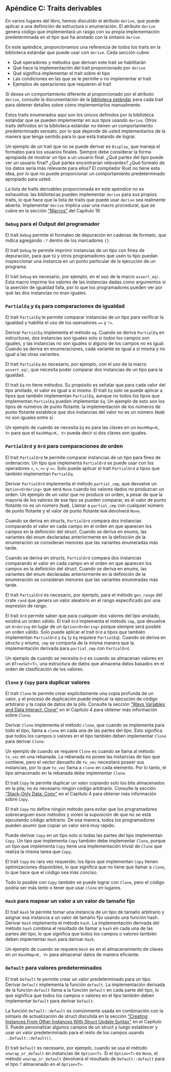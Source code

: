 ## Apéndice C: Traits derivables

En varios lugares del libro, hemos discutido el atributo `derive`, que puede
aplicar a una definición de estructura o enumeración. El atributo `derive`
genera código que implementará un rasgo con su propia implementación
predeterminada en el tipo que ha anotado con la sintaxis `derive`.

En este apéndice, proporcionamos una referencia de todos los traits en la
biblioteca estándar que puede usar con `derive`. Cada sección cubre:

* Qué operadores y métodos que derivan este trait se habilitarán
* Qué hace la implementación del trait proporcionado por `derive`
* Qué significa implementar el trait sobre el tipo
* Las condiciones en las que se le permite o no implementar el trait
* Ejemplos de operaciones que requieren el trait

Si desea un comportamiento diferente al proporcionado por el atributo `derive`,
consulte la documentación de la [biblioteca estándar](../std/index.html)<!-- ignore -->
para cada trait para obtener detalles sobre cómo implementarlos manualmente.

Estos traits enumerados aquí son los únicos definidos por la biblioteca
estándar que se pueden implementar en sus tipos usando `derive`. Otros traits
definidos en la biblioteca estándar no tienen un comportamiento predeterminado
sensato, por lo que depende de usted implementarlos de la manera que tenga
sentido para lo que está tratando de lograr.

Un ejemplo de un trait que no se puede derivar es `Display`, que maneja el
formateo para los usuarios finales. Siempre debe considerar la forma apropiada
de mostrar un tipo a un usuario final. ¿Qué partes del tipo puede ver un
usuario final? ¿Qué partes encontrarían relevantes? ¿Qué formato de los datos
sería más relevante para ellos? El compilador Rust no tiene esta idea, por lo
que no puede proporcionar un comportamiento predeterminado apropiado para
usted.

La lista de traits derivables proporcionada en este apéndice no es
exhaustiva: las bibliotecas pueden implementar `derive` para sus propios
traits, lo que hace que la lista de traits que puede usar `derive` sea
realmente abierta. Implementar `derive` implica usar una macro procedural, que
se cubre en la sección [“Macros”][macros]<!-- ignore --> del Capítulo 19.

### `Debug` para el Output del programador

El trait `Debug` permite el formateo de depuración en cadenas de formato, que
indica agregando `:?` dentro de los marcadores `{}`.

El trait `Debug` te permite imprimir instancias de un tipo con fines de
depuración, para que tú y otros programadores que usen tu tipo puedan
inspeccionar una instancia en un punto particular de la ejecución de un
programa.

El trait `Debug` es necesario, por ejemplo, en el uso de la macro `assert_eq!`.
Esta macro imprime los valores de las instancias dadas como argumentos si la
aserción de igualdad falla, por lo que los programadores pueden ver por qué
las dos instancias no eran iguales.

### `PartialEq` y `Eq` para comparaciones de igualdad

El trait `PartialEq` te permite comparar instancias de un tipo para verificar
la igualdad y habilita el uso de los operadores `==` y `!=`.

Derivar `PartialEq` implementa el método `eq`. Cuando se deriva `PartialEq`
en estructuras, dos instancias son iguales solo si *todos* los campos son
iguales, y las instancias no son iguales si alguno de los campos no es igual.
Cuando se deriva en enumeraciones, cada variante es igual a sí misma y no
igual a las otras variantes.

El trait `PartialEq` es necesario, por ejemplo, con el uso de la macro
`assert_eq!`, que necesita poder comparar dos instancias de un tipo para la
igualdad.

El trait `Eq` no tiene métodos. Su propósito es señalar que para cada valor
del tipo anotado, el valor es igual a sí mismo. El trait `Eq` solo se puede
aplicar a tipos que también implementan `PartialEq`, aunque no todos los tipos
que implementan `PartialEq` pueden implementar `Eq`. Un ejemplo de esto son
los tipos de números de punto flotante: la implementación de los números de
punto flotante establece que dos instancias del valor no es un número (`NaN`)
no son iguales entre sí.

Un ejemplo de cuando se necesita `Eq` es para las claves en un `HashMap<K, V>`
para que el `HashMap<K, V>` pueda decir si dos claves son iguales.

### `PartialOrd` y `Ord` para comparaciones de orden

El trait `PartialOrd` te permite comparar instancias de un tipo para fines de
ordenación. Un tipo que implementa `PartialOrd` se puede usar con los
operadores `<`, `>`, `<=` y `>=`. Solo puede aplicar el trait `PartialOrd` a
tipos que también implementan `PartialEq`.

Derivar `PartialOrd` implementa el método `partial_cmp`, que devuelve un
`Option<Ordering>` que será `None` cuando los valores dados no produzcan un
orden. Un ejemplo de un valor que no produce un orden, a pesar de que la
mayoría de los valores de ese tipo se pueden comparar, es el valor de punto
flotante no es un número (`NaN`). Llamar a `partial_cmp` con cualquier número
de punto flotante y el valor de punto flotante `NaN` devolverá `None`.

Cuando se deriva en structs, `PartialOrd` compara dos instancias comparando el
valor en cada campo en el orden en que aparecen los campos en la definición
del struct. Cuando se deriva en enums, las variantes del enum declaradas
anteriormente en la definición de la enumeración se consideran menores
que las variantes enumeradas más tarde.

Cuando se deriva en structs, `PartialOrd` compara dos instancias comparando el
valor en cada campo en el orden en que aparecen los campos en la definición
del struct. Cuando se deriva en enums, las variantes del enum declaradas
anteriormente en la definición de la enumeración se consideran menores
que las variantes enumeradas más tarde.

El trait `PartialOrd` es necesario, por ejemplo, para el método `gen_range`
del crate `rand` que genera un valor aleatorio en el rango especificado por
una expresión de rango.

El trait `Ord` permite saber que para cualquier dos valores del tipo anotado,
existirá un orden válido. El trait `Ord` implementa el método `cmp`, que
devuelve un `Ordering` en lugar de un `Option<Ordering>` porque siempre será
posible un orden válido. Solo puede aplicar el trait `Ord` a tipos que también
implementan `PartialOrd` y `Eq` (y `Eq` requiere `PartialEq`). Cuando se
deriva en structs y enums, `cmp` se comporta de la misma manera que la
implementación derivada para `partial_cmp` con `PartialOrd`.

Un ejemplo de cuando se necesita `Ord` es cuando se almacenan valores en un
`BTreeSet<T>`, una estructura de datos que almacena datos basados en el orden
de clasificación de los valores.

### `Clone` y `Copy` para duplicar valores

El trait `Clone` te permite crear explícitamente una copia profunda de un
valor, y el proceso de duplicación puede implicar la ejecución de código
arbitrario y la copia de datos de la pila. Consulte la sección [“Ways
Variables and Data Interact: Clone”][ways-variables-and-data-interact-clone]<!-- ignore -->
en el Capítulo 4 para obtener más información sobre `Clone`.

Derivar `Clone` implementa el método `clone`, que cuando se implementa para
todo el tipo, llama a `clone` en cada una de las partes del tipo. Esto
significa que todos los campos o valores en el tipo también deben implementar
`Clone` para derivar `Clone`.

Un ejemplo de cuando se requiere `Clone` es cuando se llama al método `to_vec`
en una rebanada. La rebanada no posee las instancias de tipo que contiene, pero
el vector devuelto de `to_vec` necesitará poseer sus instancias, por lo que
`to_vec` llama a `clone` en cada elemento. Por lo tanto, el tipo almacenado en
la rebanada debe implementar `Clone`.

El trait `Copy` te permite duplicar un valor copiando solo los bits almacenados
en la pila; no es necesario ningún código arbitrario. Consulte la sección
[“Stack-Only Data: Copy”][stack-only-data-copy]<!-- ignore --> en el Capítulo 4
para obtener más información sobre `Copy`.

El trait `Copy` no define ningún método para evitar que los programadores
sobrecarguen esos métodos y violen la suposición de que no se está ejecutando
código arbitrario. De esa manera, todos los programadores pueden asumir que
copiar un valor será muy rápido.

Puede derivar `Copy` en un tipo solo si todas las partes del tipo implementan
`Copy`. Un tipo que implementa `Copy` también debe implementar `Clone`, porque
un tipo que implementa `Copy` tiene una implementación trivial de `Clone` que
realiza la misma tarea que `Copy`.

El trait `Copy` es rara vez requerido; los tipos que implementan `Copy` tienen
optimizaciones disponibles, lo que significa que no tiene que llamar a `clone`,
lo que hace que el código sea más conciso.

Todo lo posible con `Copy` también se puede lograr con `Clone`, pero el código
podría ser más lento o tener que usar `clone` en lugares.

### `Hash` para mapear un valor a un valor de tamaño fijo

El trait `Hash` te permite tomar una instancia de un tipo de tamaño arbitrario
y asignar esa instancia a un valor de tamaño fijo usando una función hash.
Derivar `Hash` implementa el método `hash`. La implementación derivada del
método `hash` combina el resultado de llamar a `hash` en cada una de las partes
del tipo, lo que significa que todos los campos o valores también deben
implementar `Hash` para derivar `Hash`.

Un ejemplo de cuando se requiere `Hash` es en el almacenamiento de claves en
un `HashMap<K, V>` para almacenar datos de manera eficiente.

### `Default` para valores predeterminados

El trait `Default` te permite crear un valor predeterminado para un tipo.
Derivar `Default` implementa la función `default`. La implementación derivada
de la función `default` llama a la función `default` en cada parte del tipo,
lo que significa que todos los campos o valores en el tipo también deben
implementar `Default` para derivar `Default`.

La función `Default::default` es comúnmente usada en combinación con la
sintaxis de actualización de struct discutida en la sección [“Creating
Instances From Other Instances With
Struct Update Syntax”][creating-instances-from-other-instances-with-struct-update-syntax]<!-- ignore -->
en el Capítulo 5. Puede personalizar algunos campos de un struct y luego
establecer y usar un valor predeterminado para el resto de los campos usando
`..Default::default()`.

El trait `Default` es necesario, por ejemplo, cuando se usa el método
`unwrap_or_default` en instancias de `Option<T>`. Si el `Option<T>` es `None`,
el método `unwrap_or_default` devolverá el resultado de `Default::default` para
el tipo `T` almacenado en el `Option<T>`.

[creating-instances-from-other-instances-with-struct-update-syntax]:
ch05-01-defining-structs.html#creating-instances-from-other-instances-with-struct-update-syntax
[stack-only-data-copy]:
ch04-01-what-is-ownership.html#stack-only-data-copy
[ways-variables-and-data-interact-clone]:
ch04-01-what-is-ownership.html#ways-variables-and-data-interact-clone
[macros]: ch19-06-macros.html#macros
